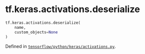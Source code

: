 <div itemscope itemtype="http://developers.google.com/ReferenceObject">
<meta itemprop="name" content="tf.keras.activations.deserialize" />
</div>

# tf.keras.activations.deserialize

``` python
tf.keras.activations.deserialize(
    name,
    custom_objects=None
)
```



Defined in [`tensorflow/python/keras/activations.py`](https://www.tensorflow.org/code/tensorflow/python/keras/activations.py).


